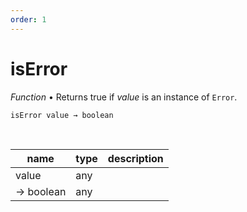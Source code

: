 ```yaml
---
order: 1
---
```

# isError

_Function_ &bull; Returns true if _value_ is an instance of `Error`.

<pre><code>isError value &rarr; boolean</code></pre>
<br>

| name | type | description |
|------|------|-------------|
|value|any||
|&rarr; boolean|any||



